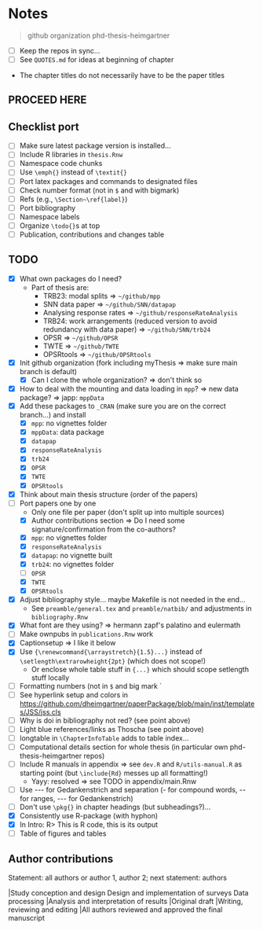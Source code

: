 # Notes

>github organization phd-thesis-heimgartner

- [ ] Keep the repos in sync...
- [ ] See `QUOTES.md` for ideas at beginning of chapter

- The chapter titles do not necessarily have to be the paper titles

## PROCEED HERE

## Checklist port

- [ ] Make sure latest package version is installed...
- [ ] Include R libraries in `thesis.Rnw`
- [ ] Namespace code chunks
- [ ] Use `\emph{}` instead of `\textit{}`
- [ ] Port latex packages and commands to designated files
- [ ] Check number format (not in `$` and with bigmark)
- [ ] Refs (e.g., `\Section~\ref{label}`)
- [ ] Port bibliography
- [ ] Namespace labels
- [ ] Organize `\todo{}`s at top
- [ ] Publication, contributions and changes table

## TODO

- [x] What own packages do I need?
  - Part of thesis are:
    - TRB23: modal splits => `~/github/mpp`
    - SNN data paper => `~/github/SNN/datapap`
    - Analysing response rates => `~/github/responseRateAnalysis`
    - TRB24: work arrangements (reduced version to avoid redundancy with data paper) => `~/github/SNN/trb24`
    - OPSR => `~/github/OPSR`
    - TWTE => `~/github/TWTE`
    - OPSRtools => `~/github/OPSRtools`
- [x] Init github organization (fork including myThesis => make sure main branch is default)
  - [x] Can I clone the whole organization? => don't think so
- [x] How to deal with the mounting and data loading in `mpp`? => new data package? => japp: `mppData`
- [x] Add these packages to `_CRAN` (make sure you are on the correct branch...) and install
  - [x] `mpp`: no vignettes folder
  - [x] `mppData`: data package
  - [x] `datapap`
  - [x] `responseRateAnalysis`
  - [x] `trb24`
  - [x] `OPSR`
  - [x] `TWTE`
  - [x] `OPSRtools`
- [x] Think about main thesis structure (order of the papers)
- [ ] Port papers one by one
  - Only one file per paper (don't split up into multiple sources)
  - [x] Author contributions section => Do I need some signature/confirmation from the co-authors?
  - [x] `mpp`: no vignettes folder
  - [x] `responseRateAnalysis`
  - [x] `datapap`: no vignette built
  - [x] `trb24`: no vignettes folder
  - [ ] `OPSR`
  - [x] `TWTE`
  - [x] `OPSRtools`
- [x] Adjust bibliography style... maybe Makefile is not needed in the end...
  - See `preamble/general.tex` and `preamble/natbib/` and adjustments in `bibliography.Rnw`
- [x] What font are they using? => hermann zapf's palatino and eulermath
- [ ] Make ownpubs in `publications.Rnw` work
- [x] Captionsetup => I like it below
- [x] Use `{\renewcommand{\arraystretch}{1.5}...}` instead of `\setlength\extrarowheight{2pt}` (which does not scope!)
  - Or enclose whole table stuff in `{...}` which should scope setlength stuff locally
- [ ] Formatting numbers (not in `$` and big mark `
- [ ] See hyperlink setup and colors in https://github.com/dheimgartner/paperPackage/blob/main/inst/templates/JSS/jss.cls
- [ ] Why is doi in bibliography not red? (see point above)
- [ ] Light blue references/links as Thoscha (see point above)
- [ ] longtable in `\ChapterInfoTable` adds to table index...
- [ ] Computational details section for whole thesis (in particular own phd-thesis-heimgartner repos)
- [ ] Include R manuals in appendix => see `dev.R` and `R/utils-manual.R` as starting point (but `\include{Rd}` messes up all formatting!)
  - Yayy: resolved => see TODO in appendix/main.Rnw
- [ ] Use --- for Gedankenstrich and separation (- for compound words, -- for ranges, --- for Gedankenstrich)
- [ ] Don't use `\pkg{}` in chapter headings (but subheadings?)...
- [x] Consistently use R-package (with hyphon)
- [x] In Intro: R> This is R code, this is its output
- [ ] Table of figures and tables

## Author contributions

Statement: all authors or author 1, author 2; next statement: authors

|Study conception and design
Design and implementation of surveys
Data processing
|Analysis and interpretation of results
|Original draft
|Writing, reviewing and editing
|All authors reviewed and approved the final manuscript


